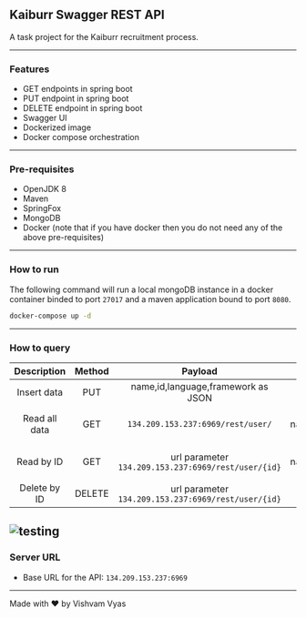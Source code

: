 ## Kaiburr Swagger REST API

A task project for the Kaiburr recruitment process.

---

### Features

* GET endpoints in spring boot
* PUT endpoint in spring boot
* DELETE endpoint in spring boot
* Swagger UI
* Dockerized image
* Docker compose orchestration

---

### Pre-requisites

* OpenJDK 8
* Maven
* SpringFox
* MongoDB
* Docker (note that if you have docker then you do not need any of the above pre-requisites)

---

### How to run

The following command will run a local mongoDB instance in a docker container binded to port `27017` and a maven application bound to port `8080`.

```sh
docker-compose up -d
```

---

### How to query

| Description | Method | Payload | Response |
|:--:|:--:|:--:|:--:|
| Insert data | PUT | name,id,language,framework as JSON | Status: 201 |
| Read all data | GET | `134.209.153.237:6969/rest/user/` | status 200, data name,id,language,framework as JSON |
| Read by ID | GET | url parameter `134.209.153.237:6969/rest/user/{id}` | status 200 name,id,language,framework as JSON|
| Delete by ID | DELETE | url parameter `134.209.153.237:6969/rest/user/{id}` | 200 |

![testing](./output.png)
--- 

### Server URL

* Base URL for the API: `134.209.153.237:6969`

---

Made with :heart: by Vishvam Vyas
